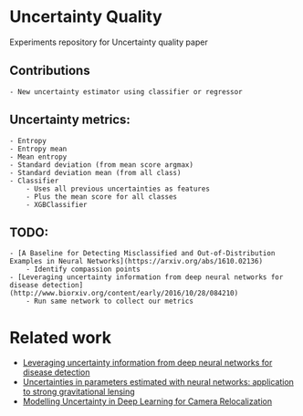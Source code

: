 # Uncertainty Quality

Experiments repository for Uncertainty quality paper

## Contributions
    - New uncertainty estimator using classifier or regressor

## Uncertainty metrics:
    - Entropy
    - Entropy mean
    - Mean entropy
    - Standard deviation (from mean score argmax)
    - Standard deviation mean (from all class)
    - Classifier
        - Uses all previous uncertainties as features
        - Plus the mean score for all classes
        - XGBClassifier


## TODO:
    - [A Baseline for Detecting Misclassified and Out-of-Distribution Examples in Neural Networks](https://arxiv.org/abs/1610.02136)
        - Identify compassion points
    - [Leveraging uncertainty information from deep neural networks for disease detection](http://www.biorxiv.org/content/early/2016/10/28/084210)
        - Run same network to collect our metrics

# Related work

- [Leveraging uncertainty information from deep neural networks for disease detection](http://www.biorxiv.org/content/early/2016/10/28/084210)
- [Uncertainties in parameters estimated with neural networks: application to strong gravitational lensing](https://arxiv.org/abs/1708.08843)
- [Modelling Uncertainty in Deep Learning for Camera Relocalization](https://arxiv.org/pdf/1509.05909.pdf)
